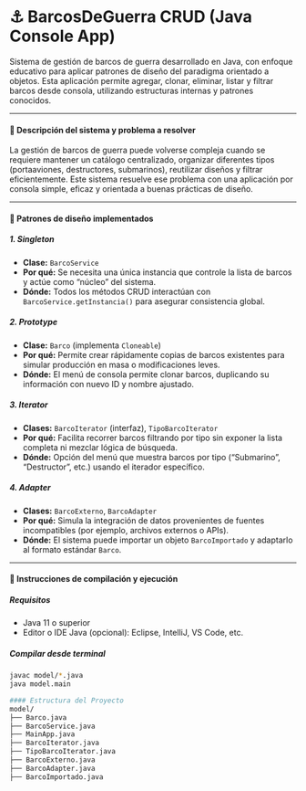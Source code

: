 # ⚓ BarcosDeGuerra CRUD (Java Console App)

Sistema de gestión de barcos de guerra desarrollado en Java, con enfoque educativo para aplicar patrones de diseño del paradigma orientado a objetos. Esta aplicación permite agregar, clonar, eliminar, listar y filtrar barcos desde consola, utilizando estructuras internas y patrones conocidos.

---

#### 📌 Descripción del sistema y problema a resolver

La gestión de barcos de guerra puede volverse compleja cuando se requiere mantener un catálogo centralizado, organizar diferentes tipos (portaaviones, destructores, submarinos), reutilizar diseños y filtrar eficientemente. Este sistema resuelve ese problema con una aplicación por consola simple, eficaz y orientada a buenas prácticas de diseño.

---

#### 🧩 Patrones de diseño implementados

##### 1. Singleton
- **Clase:** `BarcoService`
- **Por qué:** Se necesita una única instancia que controle la lista de barcos y actúe como “núcleo” del sistema.
- **Dónde:** Todos los métodos CRUD interactúan con `BarcoService.getInstancia()` para asegurar consistencia global.

##### 2. Prototype
- **Clase:** `Barco` (implementa `Cloneable`)
- **Por qué:** Permite crear rápidamente copias de barcos existentes para simular producción en masa o modificaciones leves.
- **Dónde:** El menú de consola permite clonar barcos, duplicando su información con nuevo ID y nombre ajustado.

##### 3. Iterator
- **Clases:** `BarcoIterator` (interfaz), `TipoBarcoIterator`
- **Por qué:** Facilita recorrer barcos filtrando por tipo sin exponer la lista completa ni mezclar lógica de búsqueda.
- **Dónde:** Opción del menú que muestra barcos por tipo (“Submarino”, “Destructor”, etc.) usando el iterador específico.

##### 4. Adapter
- **Clases:** `BarcoExterno`, `BarcoAdapter`
- **Por qué:** Simula la integración de datos provenientes de fuentes incompatibles (por ejemplo, archivos externos o APIs).
- **Dónde:** El sistema puede importar un objeto `BarcoImportado` y adaptarlo al formato estándar `Barco`.

---

#### 🧪 Instrucciones de compilación y ejecución

##### Requisitos
- Java 11 o superior
- Editor o IDE Java (opcional): Eclipse, IntelliJ, VS Code, etc.

##### Compilar desde terminal
```bash
javac model/*.java
java model.main

#### Estructura del Proyecto
model/
├── Barco.java
├── BarcoService.java
├── MainApp.java
├── BarcoIterator.java
├── TipoBarcoIterator.java
├── BarcoExterno.java
├── BarcoAdapter.java
├── BarcoImportado.java
